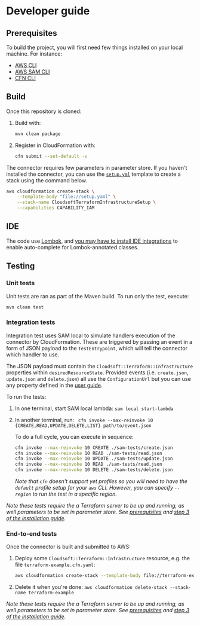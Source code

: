 # Developer guide

## Prerequisites

To build the project, you will first need few things installed on your local machine. For instance:

- [AWS CLI](https://docs.aws.amazon.com/cli/latest/userguide/cli-chap-install.html)
- [AWS SAM CLI](https://docs.aws.amazon.com/serverless-application-model/latest/developerguide/serverless-sam-cli-install.html)
- [CFN CLI](https://docs.aws.amazon.com/cloudformation-cli/latest/userguide/resource-type-setup.html)

## Build

Once this repository is cloned:

1. Build with: 
   ```sh
   mvn clean package
   ```
1. Register in CloudFormation with:
   ```sh
   cfn submit --set-default -v
   ```

The connector requires few parameters in parameter store. If you haven't installed the connector, you can use the
[`setup.yml`](https://raw.githubusercontent.com/cloudsoft/aws-cfn-connector-for-terraform/master/cloudsoft-terraform-template/setup.yaml)
template to create a stack using the command below.
```sh
aws cloudformation create-stack \
    --template-body "file://setup.yaml" \
    --stack-name CloudsoftTerraformInfrastructureSetup \
    --capabilities CAPABILITY_IAM
```

## IDE

The code use [Lombok](https://projectlombok.org/), and [you may have to install IDE integrations](https://projectlombok.org/)
to enable auto-complete for Lombok-annotated classes.

## Testing

### Unit tests

Unit tests are ran as part of the Maven build. To run only the test, execute:
```sh
mvn clean test
```

### Integration tests

Integration test uses SAM local to simulate handlers execution of the connector by CloudFormation. These are triggered by
passing an event in a form of JSON payload to the `TestEntrypoint`, which will tell the connector which handler to use.

The JSON payload must contain the `Cloudsoft::Terraform::Infrastructure` properties within `desiredResourceState`. Provided events
 (i.e. `create.json`, `update.json` and `delete.json`) all use the `ConfigurationUrl` but you can use any property defined
 in the [user guide](./user-guide.md#syntax).
 
 To run the tests:
 1. In one terminal, start SAM local lambda: `sam local start-lambda`
 2. In another terminal, run: ` cfn invoke --max-reinvoke 10 {CREATE,READ,UPDATE,DELETE,LIST} path/to/event.json`
    
    To do a full cycle, you can execute in sequence:
    ```sh
    cfn invoke --max-reinvoke 10 CREATE ./sam-tests/create.json
    cfn invoke --max-reinvoke 10 READ ./sam-tests/read.json
    cfn invoke --max-reinvoke 10 UPDATE ./sam-tests/update.json
    cfn invoke --max-reinvoke 10 READ ./sam-tests/read.json
    cfn invoke --max-reinvoke 10 DELETE ./sam-tests/delete.json
    ```
    _Note that `cfn` doesn't support yet profiles so you will need to have the `default` profile setup for your `aws` CLI.
    However, you can specify `--region` to run the test in a specific region._
 
_Note these tests require the a Terraform server to be up and running, as well parameters to be set in parameter store.
See [prerequisites](./installation-guide.md#prerequisites) and [step 3 of the installation guide](./installation-guide.md#installation)._

### End-to-end tests

Once the connector is built and submitted to AWS:

1. Deploy some `Cloudsoft::Terraform::Infrastructure` resource, e.g. the file `terraform-example.cfn.yaml`:
   ```sh
   aws cloudformation create-stack --template-body file://terraform-example.cfn.yaml --stack-name terraform-example
   ```
2. Delete it when you're done:
   `aws cloudformation delete-stack --stack-name terraform-example`

_Note these tests require the a Terraform server to be up and running, as well parameters to be set in parameter store.
See [prerequisites](./installation-guide.md#prerequisites) and [step 3 of the installation guide](./installation-guide.md#installation)._

